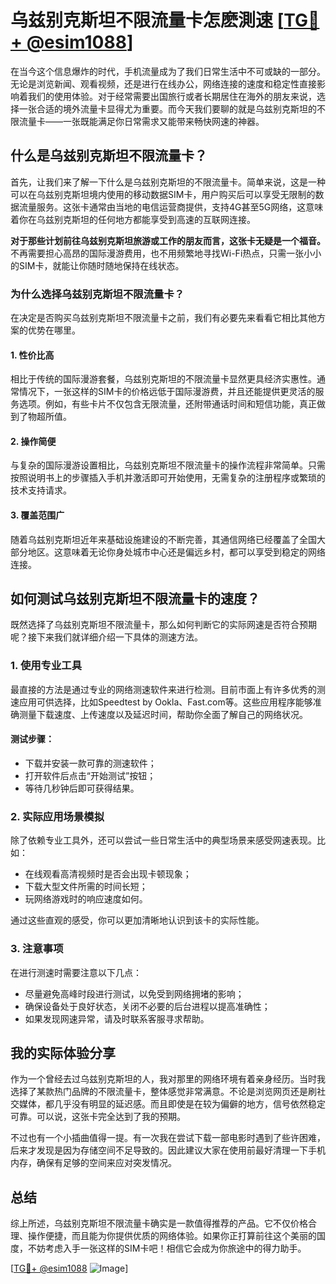 # 乌兹别克斯坦不限流量卡怎麽測速 [[TG💪+ @esim1088](https://t.me/s/esim1088)]

在当今这个信息爆炸的时代，手机流量成为了我们日常生活中不可或缺的一部分。无论是浏览新闻、观看视频，还是进行在线办公，网络连接的速度和稳定性直接影响着我们的使用体验。对于经常需要出国旅行或者长期居住在海外的朋友来说，选择一张合适的境外流量卡显得尤为重要。而今天我们要聊的就是乌兹别克斯坦的不限流量卡——一张既能满足你日常需求又能带来畅快网速的神器。

## 什么是乌兹别克斯坦不限流量卡？

首先，让我们来了解一下什么是乌兹别克斯坦的不限流量卡。简单来说，这是一种可以在乌兹别克斯坦境内使用的移动数据SIM卡，用户购买后可以享受无限制的数据流量服务。这张卡通常由当地的电信运营商提供，支持4G甚至5G网络，这意味着你在乌兹别克斯坦的任何地方都能享受到高速的互联网连接。

**对于那些计划前往乌兹别克斯坦旅游或工作的朋友而言，这张卡无疑是一个福音。** 不再需要担心高昂的国际漫游费用，也不用频繁地寻找Wi-Fi热点，只需一张小小的SIM卡，就能让你随时随地保持在线状态。

### 为什么选择乌兹别克斯坦不限流量卡？

在决定是否购买乌兹别克斯坦不限流量卡之前，我们有必要先来看看它相比其他方案的优势在哪里。

#### 1. **性价比高**

相比于传统的国际漫游套餐，乌兹别克斯坦的不限流量卡显然更具经济实惠性。通常情况下，一张这样的SIM卡的价格远低于国际漫游费，并且还能提供更灵活的服务选项。例如，有些卡片不仅包含无限流量，还附带通话时间和短信功能，真正做到了物超所值。

#### 2. **操作简便**

与复杂的国际漫游设置相比，乌兹别克斯坦不限流量卡的操作流程非常简单。只需按照说明书上的步骤插入手机并激活即可开始使用，无需复杂的注册程序或繁琐的技术支持请求。

#### 3. **覆盖范围广**

随着乌兹别克斯坦近年来基础设施建设的不断完善，其通信网络已经覆盖了全国大部分地区。这意味着无论你身处城市中心还是偏远乡村，都可以享受到稳定的网络连接。

## 如何测试乌兹别克斯坦不限流量卡的速度？

既然选择了乌兹别克斯坦不限流量卡，那么如何判断它的实际网速是否符合预期呢？接下来我们就详细介绍一下具体的测速方法。

### 1. 使用专业工具

最直接的方法是通过专业的网络测速软件来进行检测。目前市面上有许多优秀的测速应用可供选择，比如Speedtest by Ookla、Fast.com等。这些应用程序能够准确测量下载速度、上传速度以及延迟时间，帮助你全面了解自己的网络状况。

#### 测试步骤：
- 下载并安装一款可靠的测速软件；
- 打开软件后点击“开始测试”按钮；
- 等待几秒钟后即可获得结果。

### 2. 实际应用场景模拟

除了依赖专业工具外，还可以尝试一些日常生活中的典型场景来感受网速表现。比如：
- 在线观看高清视频时是否会出现卡顿现象；
- 下载大型文件所需的时间长短；
- 玩网络游戏时的响应速度如何。

通过这些直观的感受，你可以更加清晰地认识到该卡的实际性能。

### 3. 注意事项

在进行测速时需要注意以下几点：
- 尽量避免高峰时段进行测试，以免受到网络拥堵的影响；
- 确保设备处于良好状态，关闭不必要的后台进程以提高准确性；
- 如果发现网速异常，请及时联系客服寻求帮助。

## 我的实际体验分享

作为一个曾经去过乌兹别克斯坦的人，我对那里的网络环境有着亲身经历。当时我选择了某款热门品牌的不限流量卡，整体感觉非常满意。不论是浏览网页还是刷社交媒体，都几乎没有明显的延迟感。而且即使是在较为偏僻的地方，信号依然稳定可靠。可以说，这张卡完全达到了我的预期。

不过也有一个小插曲值得一提。有一次我在尝试下载一部电影时遇到了些许困难，后来才发现是因为存储空间不足导致的。因此建议大家在使用前最好清理一下手机内存，确保有足够的空间来应对突发情况。

## 总结

综上所述，乌兹别克斯坦不限流量卡确实是一款值得推荐的产品。它不仅价格合理、操作便捷，而且能为你提供优质的网络体验。如果你正打算前往这个美丽的国度，不妨考虑入手一张这样的SIM卡吧！相信它会成为你旅途中的得力助手。

[[TG💪+ @esim1088](https://t.me/s/esim1088) ![Image](https://i.postimg.cc/4NQfJmqS/Snipaste-2025-05-13-00-14-12.png)]